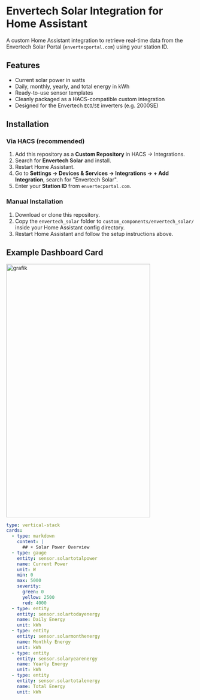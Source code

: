 # Envertech Solar Integration for Home Assistant

A custom Home Assistant integration to retrieve real-time data from the Envertech Solar Portal (`envertecportal.com`) using your station ID.

## Features

- Current solar power in watts
- Daily, monthly, yearly, and total energy in kWh
- Ready-to-use sensor templates
- Cleanly packaged as a HACS-compatible custom integration
- Designed for the Envertech `ECO`/`SE` inverters (e.g. 2000SE)

## Installation

### Via HACS (recommended)
1. Add this repository as a **Custom Repository** in HACS → Integrations.
2. Search for **Envertech Solar** and install.
3. Restart Home Assistant.
4. Go to **Settings → Devices & Services → Integrations → + Add Integration**, search for "Envertech Solar".
5. Enter your **Station ID** from `envertecportal.com`.

### Manual Installation
1. Download or clone this repository.
2. Copy the `envertech_solar` folder to `custom_components/envertech_solar/` inside your Home Assistant config directory.
3. Restart Home Assistant and follow the setup instructions above.

## Example Dashboard Card

<img width="384" height="677" alt="grafik" src="https://github.com/user-attachments/assets/62f80770-51ef-448a-96ce-a2aaf2bd4427" />


```yaml
type: vertical-stack
cards:
  - type: markdown
    content: |
      ## ☀️ Solar Power Overview
  - type: gauge
    entity: sensor.solartotalpower
    name: Current Power
    unit: W
    min: 0
    max: 5000
    severity:
      green: 0
      yellow: 2500
      red: 4000
  - type: entity
    entity: sensor.solartodayenergy
    name: Daily Energy
    unit: kWh
  - type: entity
    entity: sensor.solarmonthenergy
    name: Monthly Energy
    unit: kWh
  - type: entity
    entity: sensor.solaryearenergy
    name: Yearly Energy
    unit: kWh
  - type: entity
    entity: sensor.solartotalenergy
    name: Total Energy
    unit: kWh

